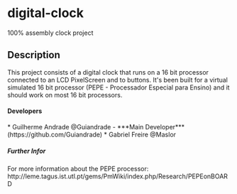 # digital-clock
100% assembly clock project

<h2>Description</h2>
This project consists of a digital clock that runs on a 16 bit processor connected to an LCD PixelScreen and to buttons. 
It's been built for a virtual simulated 16 bit processor (PEPE - Processador Especial para Ensino) and it should work on most 16 bit processors.

<h4>Developers</h4>
* Guilherme Andrade @Guiandrade - ***Main Developer*** (https://github.com/Guiandrade)
* Gabriel Freire @Maslor

<h5>Further Infor</h5>
For more information about the PEPE processor: http://leme.tagus.ist.utl.pt/gems/PmWiki/index.php/Research/PEPEonBOARD


